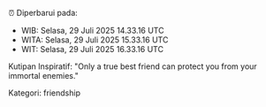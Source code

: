 ⏰ Diperbarui pada:
- WIB: Selasa, 29 Juli 2025 14.33.16 UTC
- WITA: Selasa, 29 Juli 2025 15.33.16 UTC
- WIT: Selasa, 29 Juli 2025 16.33.16 UTC

Kutipan Inspiratif:
"Only a true best friend can protect you from your immortal enemies."


Kategori: friendship

